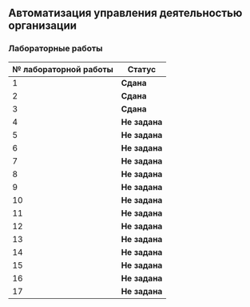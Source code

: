 ## Автоматизация управления деятельностью организации

### Лабораторные работы

| № лабораторной работы | Статус |
| --- | --- |
| 1 | <b>Сдана</b> |
| 2 | <b>Сдана</b> |
| 3 | <b>Сдана</b> |
| 4 | <b>Не задана</b> |
| 5 | <b>Не задана</b> |
| 6 | <b>Не задана</b> |
| 7 | <b>Не задана</b> |
| 8 | <b>Не задана</b> |
| 9 | <b>Не задана</b> |
| 10 | <b>Не задана</b> |
| 11 | <b>Не задана</b> |
| 12 | <b>Не задана</b> |
| 13 | <b>Не задана</b> |
| 14 | <b>Не задана</b> |
| 15 | <b>Не задана</b> |
| 16 | <b>Не задана</b> |
| 17 | <b>Не задана</b> |